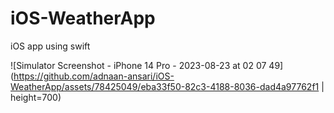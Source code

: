 # iOS-WeatherApp
iOS app using swift

![Simulator Screenshot - iPhone 14 Pro - 2023-08-23 at 02 07 49](https://github.com/adnaan-ansari/iOS-WeatherApp/assets/78425049/eba33f50-82c3-4188-8036-dad4a97762f1 | height=700)
